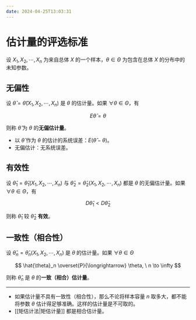 ```yaml
---
date: 2024-04-25T13:03:31
---
```


# 估计量的评选标准

设 $X_1,X_2,\cdots,X_n$ 为来自总体 $X$ 的一个样本，$\theta \in \Theta$ 为包含在总体 $X$ 的分布中的未知参数。

## 无偏性

设 $\hat{\theta}=\hat{\theta}(X_1,X_2,\cdots,X_n)$ 是 $\theta$ 的估计量。如果 $\forall\theta \in \Theta$，有

$$
E\hat{\theta}=\theta
$$

则称 $\hat{\theta}$ 为 $\theta$ 的**无偏估计量**。

- 以 $\hat{\theta}$ 作为 $\theta$ 的估计的系统误差：$E(\hat{\theta}-\theta)$。
- 无偏估计：无系统误差。

## 有效性

设 $\hat{\theta}_1=\hat{\theta}_1(X_1,X_2,\cdots,X_n)$ 与 $\hat{\theta}_2=\hat{\theta}_2(X_1,X_2,\cdots,X_n)$ 都是 $\theta$ 的无偏估计量。如果 $\forall\theta \in \Theta$，有

$$
D\hat{\theta}_1<D\hat{\theta}_2
$$

则称 $\hat{\theta}_1$ 较 $\hat{\theta}_2$ **有效**。

## 一致性（相合性）

设 $\hat{\theta}_n=\hat{\theta}_n(X_1,X_2,\cdots,X_n)$ 是 $\theta$ 的估计量。如果 $\forall\theta \in \Theta$

$$
\hat{\theta}_n \overset{P}{\longrightarrow} \theta, \  n \to \infty
$$

则称 $\hat{\theta}_n$ 是 $\theta$ 的**一致（相合）估计量**。

---

- 如果估计量不具有一致性（相合性），那么不论将样本容量 $n$ 取多大，都不能将参数 $\theta$ 估计得足够准确。这样的估计量是不可取的。
- [[矩估计法|矩估计量]] 都是相合估计量。
